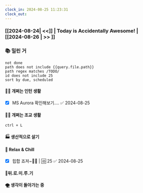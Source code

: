 ```yaml
---
clock_in: 2024-08-25 11:23:31
clock_out: 
---
```

### [[2024-08-24| <<]] | **Today is Accidentally Awesome!** | [[2024-08-26 | >> ]]

### 📚 밀린 거
```tasks
not done 
path does not include {{query.file.path}}
path regex matches /TODO/
id does not include 25
sort by due, scheduled
```

#### 🤦‍♂️ 개쩌는 인턴 생활
- [x] MS Aurora 확인해보기.... ✅ 2024-08-25

#### 👨‍🏫 개쩌는 조교 생활
`ctrl + L`

#### 🏭 생산적으로 살기

#### 🍻 Relax & Chill 
- [x] 힙합 죠져~🤸‍♂️ | 🆔 25 ✅ 2024-08-25


#### 💨뒤.로.미.루.기

#### 🌪 생각이 돌아가는 중